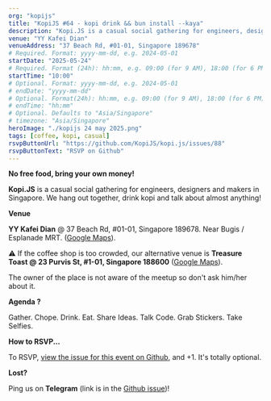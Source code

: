 ```yaml
---
org: "kopijs"
title: "KopiJS #64 - kopi drink && bun install --kaya"
description: "Kopi.JS is a casual social gathering for engineers, designers and makers in Singapore. We hang out together, drink kopi and talk about almost anything!"
venue: "YY Kafei Dian"
venueAddress: "37 Beach Rd, #01-01, Singapore 189678"
# Required. Format: yyyy-mm-dd, e.g. 2024-05-01
startDate: "2025-05-24"
# Required. Format (24h): hh:mm, e.g. 09:00 (for 9 AM), 18:00 (for 6 PM) 
startTime: "10:00"
# Optional. Format: yyyy-mm-dd, e.g. 2024-05-01
# endDate: "yyyy-mm-dd"
# Optional. Format(24h): hh:mm, e.g. 09:00 (for 9 AM), 18:00 (for 6 PM) 
# endTime: "hh:mm"
# Optional. Defaults to "Asia/Singapore"
# timezone: "Asia/Singapore"
heroImage: "./kopijs 24 may 2025.png"
tags: [coffee, kopi, casual]
rsvpButtonUrl: "https://github.com/KopiJS/kopi.js/issues/88"
rsvpButtonText: "RSVP on Github"
---
```


**No free food, bring your own money!**

**Kopi.JS** is a casual social gathering for engineers, designers and makers in Singapore. We hang out together, drink kopi and talk about almost anything!

**Venue**

**YY Kafei Dian** @ 37 Beach Rd, #01-01, Singapore 189678. Near Bugis / Esplanade MRT. ([Google Maps](https://maps.app.goo.gl/cyftL8QxyprnCJb8A)).


⚠️ If the coffee shop is too crowded, our alternative venue is **Treasure Toast @ 23 Purvis St, #1-01, Singapore 188600** ([Google Maps](https://maps.app.goo.gl/bJXsyB9J6uNgEUx98)).

The owner of the place is not aware of the meetup so don't ask him/her about it.

**Agenda ?**

Gather. Chope. Drink. Eat. Share Ideas. Talk Code. Grab Stickers. Take Selfies.

**How to RSVP...**

To RSVP, [view the issue for this event on Github](https://github.com/KopiJS/kopi.js/issues/88), and +1. It's totally optional.

**Lost?**

Ping us on **Telegram** (link is in the [Github issue](https://github.com/KopiJS/kopi.js/issues/88))!

